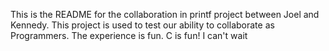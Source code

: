 This is the README for the collaboration in printf project between Joel and Kennedy. This project is used to test our ability to collaborate as Programmers. The experience is fun. C is fun! I can't wait
